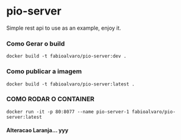 # pio-server
Simple rest api to use as an example, enjoy it.


### Como Gerar o build 

    docker build -t fabioalvaro/pio-server:dev .


### Como publicar a imagem

    docker build -t fabioalvaro/pio-server:latest .

### COMO RODAR O CONTAINER

    docker run -it -p 80:8077 --name pio-server-1 fabioalvaro/pio-server:latest 

#### Alteracao Laranja... yyy

